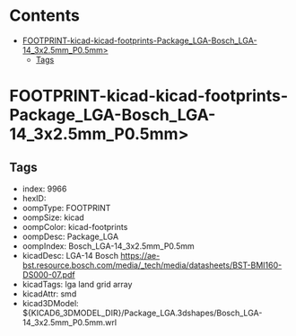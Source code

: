



Contents
========

* [FOOTPRINT-kicad-kicad-footprints-Package_LGA-Bosch_LGA-14_3x2.5mm_P0.5mm>](#footprint-kicad-kicad-footprints-package_lga-bosch_lga-14_3x25mm_p05mm)
	* [Tags](#tags)

# FOOTPRINT-kicad-kicad-footprints-Package_LGA-Bosch_LGA-14_3x2.5mm_P0.5mm>

## Tags

- index: 9966
- hexID: 
- oompType: FOOTPRINT
- oompSize: kicad
- oompColor: kicad-footprints
- oompDesc: Package_LGA
- oompIndex: Bosch_LGA-14_3x2.5mm_P0.5mm
- kicadDesc: LGA-14 Bosch https://ae-bst.resource.bosch.com/media/_tech/media/datasheets/BST-BMI160-DS000-07.pdf
- kicadTags: lga land grid array
- kicadAttr: smd
- kicad3DModel: ${KICAD6_3DMODEL_DIR}/Package_LGA.3dshapes/Bosch_LGA-14_3x2.5mm_P0.5mm.wrl
